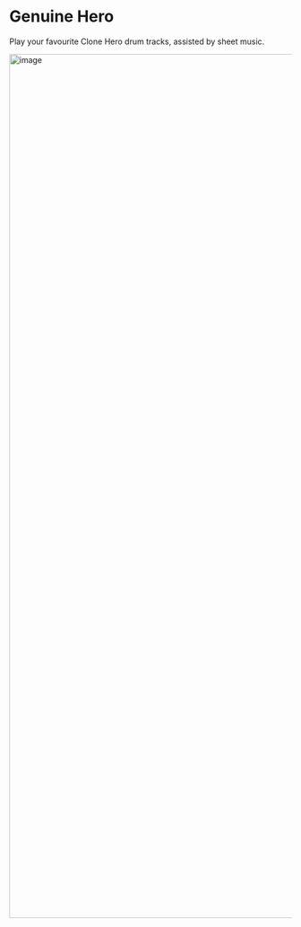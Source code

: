 # Genuine Hero

Play your favourite Clone Hero drum tracks, assisted by sheet music.

<img width="1539" alt="image" src="https://github.com/peancored/genuine-hero/assets/5630034/edbb7902-f6e8-4fbd-b3b8-315687c1f37d">
